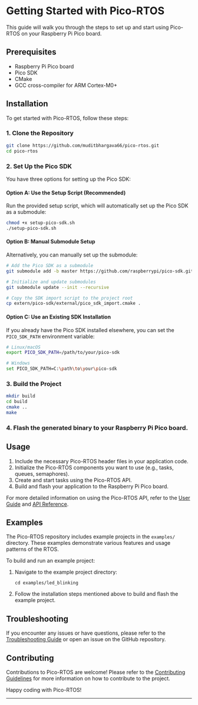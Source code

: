 # Getting Started with Pico-RTOS

This guide will walk you through the steps to set up and start using Pico-RTOS on your Raspberry Pi Pico board.

## Prerequisites

- Raspberry Pi Pico board
- Pico SDK
- CMake
- GCC cross-compiler for ARM Cortex-M0+

## Installation

To get started with Pico-RTOS, follow these steps:

### 1. Clone the Repository

```bash
git clone https://github.com/muditbhargava66/pico-rtos.git
cd pico-rtos
```

### 2. Set Up the Pico SDK

You have three options for setting up the Pico SDK:

#### Option A: Use the Setup Script (Recommended)

Run the provided setup script, which will automatically set up the Pico SDK as a submodule:

```bash
chmod +x setup-pico-sdk.sh
./setup-pico-sdk.sh
```

#### Option B: Manual Submodule Setup

Alternatively, you can manually set up the submodule:

```bash
# Add the Pico SDK as a submodule
git submodule add -b master https://github.com/raspberrypi/pico-sdk.git extern/pico-sdk

# Initialize and update submodules
git submodule update --init --recursive

# Copy the SDK import script to the project root
cp extern/pico-sdk/external/pico_sdk_import.cmake .
```

#### Option C: Use an Existing SDK Installation

If you already have the Pico SDK installed elsewhere, you can set the `PICO_SDK_PATH` environment variable:

```bash
# Linux/macOS
export PICO_SDK_PATH=/path/to/your/pico-sdk

# Windows
set PICO_SDK_PATH=C:\path\to\your\pico-sdk
```

### 3. Build the Project

```bash
mkdir build
cd build
cmake ..
make
```

### 4. Flash the generated binary to your Raspberry Pi Pico board.

## Usage

1. Include the necessary Pico-RTOS header files in your application code.
2. Initialize the Pico-RTOS components you want to use (e.g., tasks, queues, semaphores).
3. Create and start tasks using the Pico-RTOS API.
4. Build and flash your application to the Raspberry Pi Pico board.

For more detailed information on using the Pico-RTOS API, refer to the [User Guide](user_guide.md) and [API Reference](api_reference.md).

## Examples

The Pico-RTOS repository includes example projects in the `examples/` directory. These examples demonstrate various features and usage patterns of the RTOS.

To build and run an example project:

1. Navigate to the example project directory:
   ```
   cd examples/led_blinking
   ```

2. Follow the installation steps mentioned above to build and flash the example project.

## Troubleshooting

If you encounter any issues or have questions, please refer to the [Troubleshooting Guide](troubleshooting.md) or open an issue on the GitHub repository.

## Contributing

Contributions to Pico-RTOS are welcome! Please refer to the [Contributing Guidelines](contributing.md) for more information on how to contribute to the project.

Happy coding with Pico-RTOS!

---